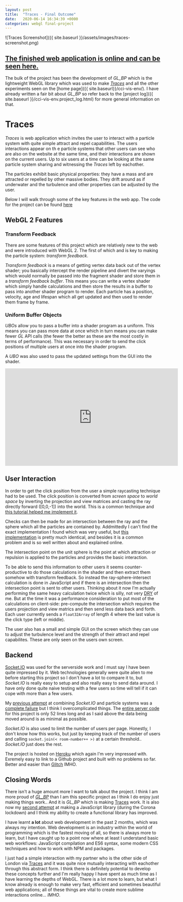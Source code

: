 ```yaml
---
layout: post
title:  "Traces - Final Outcome"
date:   2020-06-14 16:34:39 +0000
categories: webgl final-project
---
```


![Traces Screenshot]({{ site.baseurl }}/assets/images/traces-screenshot.png)

## [The finished web application is online and can be seen here.][traces]

The bulk of the project has been the development of _GL_BP_ which is the lightweight WebGL library which was used to make [_Traces_][traces] and all the other experiments seen on the [home page]({{ site.baseurl}}/cci-vis-env/). I have already written a fair bit about _GL_BP_ so refer back to the [project log]({{ site.baseurl }}/cci-vis-env.project_log.html) for more general information on that.

# Traces

_Traces_ is web application which invites the user to interact with a particle system with quite simple attract and repel capabilities. The users interactions appear on th e particle systems that other users can see who are also on the website at the same time, and their interactions are shown on the current users. Up to six users at a time can be looking at the same particle system sharing and witnessing the _Traces_ left by eachother.

The particles exhibit basic physical properties: they have a mass and are attracted or repelled by other massive bodies. They drift around as if underwater and the turbulence and other properties can be adjusted by the user.

Below I will walk through some of the key features in the web app. The code for the project can be found [here][traces-code]

## WebGL 2 Features

### Transform Feedback

There are some features of this project which are relatively new to the web and were introduced with WebGL 2. The first of which and is key to making the particle system: _transform feedback_.

_Transform feedback_ is a means of getting vertex data back out of the vertex shader; you basically intercept the render pipeline and divert the varyings which would normally be passed into the fragment shader and store them in a _transform feedback buffer_. This means you can write a vertex shader which simply handle calculations and then store the results in a buffer to pass into another shader program to render. Each particle has a position, velocity, age and lifespan which all get updated and then used to render them frame by frame.

### Uniform Buffer Objects

_UBOs_ allow you to pass a buffer into a shader program as a uniform. This means you can pass more data at once which in turn means you can make fewer _GL_ API calls (the fewer the better as these are the most costly in terms of performance). This was necessary in order to send the click positions of multiple users at once into the shader program.

A _UBO_ was also used to pass the updated settings from the GUI into the shader.

<iframe width="560" height="315" src="https://www.youtube.com/embed/RmctX-AE4Tk" frameborder="0" allow="accelerometer; autoplay; encrypted-media; gyroscope; picture-in-picture" allowfullscreen></iframe>

## User Interaction

In order to get the click position from the user a simple raycasting technique had to be used. The click position is converted from _screen space_ to _world space_ by inverting the projection and view matrices and casting the ray directly forward ([0,0,-1]) into the world. This is a common technique and [this tutorial helped me implement it](http://www.opengl-tutorial.org/miscellaneous/clicking-on-objects/picking-with-a-physics-library/).

Checks can then be made for an intersection between the ray and the sphere which all the particles are contained by. Addmittedly I can't find the exact implementation I found which was very useful, but [this implementation](http://viclw17.github.io/2018/07/16/raytracing-ray-sphere-intersection/) is pretty much identical, and besides it is a common problem and is so well written about and explained online.

The intersection point on the unit sphere is the point at which attraction or repulsion is applied to the particles and provides the basic interaction.

To be able to send this information to other users it seems counter-productive to do those calculations in the shader and then extract them somehow with transform feedback. So instead the ray-sphere-intersect calculation is done in JavaScript and if there is an intersection then the intersection point is sent to other users. Thinking about it now I'm actually performing the same heavy calculation twice which is silly, not very [DRY](https://en.wikipedia.org/wiki/Don%27t_repeat_yourself) of me. But at the time it was a performance consideration to put most of the calculations on client-side: pre-compute the intersection which requires the users projection and view matrics and then send less data back and forth. Each user currently sends a `Float32Array` of length 4 where the last value is the click type (left or middle).

The user also has a small and simple GUI on the screen which they can use to adjust the turbulence level and the strength of their attract and repel capabilites. These are only seen on the users own screen.

## Backend

[Socket.IO](https://socket.io/) was used for the serverside work and I must say I have been quite impressed by it. Web technologies generally were quite alien to me before starting this project so I don't have a lot to compare it to, but _Socket.IO_ is really easy to setup and also really easy to send data around. I have only done quite naive testing with a few users so time will tell if it can cope with more than a few users.

My [previous attempt](https://joshmurr-webgl-particles-socketio.glitch.me/) at combining _Socket.IO_ and particle systems was a [complete failure]({{site.baseurl}}/cci-vis-env/webgl/socketio/2020/05/17/webgl-particles-w-socketio.html) but I think I overcomplicated things. The [entire server code](https://github.com/joshmurr/multiple-users-one-particle-system/blob/master/server.js) for this project is only 52 lines long and as I said above the data being moved around is as minimal as possible.

_Socket.IO_ is also used to limit the number of users per page. Honestly, I don't know how this works, but just by keeping track of the number of users and calling `socket.join(< room-number++ >)` at a certain threshold.. _Socket.IO_ just does the rest.

The project is hosted on [Heroku](https://www.heroku.com/) which again I'm very impressed with. Exremely easy to link to a Github project and built with no problems so far. Better and easier than [Glitch](https://www.glitch.com/) IMHO.

## Closing Words

There isn't a huge amount more I want to talk about the project. I think I am more proud of [_GL_BP_][GLBP] than I am this specific project as I think I do enjoy just making things work.. And it is _GL_BP_ which is making [Traces][traces] work. It is also now my [second attempt][3dengine] at making a JavaScript library (during the Corona lockdown) and I think my ability to create a functional library has improved.

I have learnt __a lot__ about web development in the past 2 months, which was always my intention. Web development is an industry within the world of programming which is the fastest moving of all, so there is always more to learn, but I have caught up to a point now where at least I understand basic web workflows: JavaScript compilation and ES6 syntax, some modern CSS techniques and how to work with NPM and packages.

I just had a simple interaction with my partner who is the other side of London via [Traces][traces] and it was quite nice mutually interacting with eachother through this abstract form. I think there is definitely potential to develop these concepts further and I'm really happy I have spent as much time as I have learning the depths of WebGL. There is a lot more to learn, but what I know already is enough to make very fast, efficient and sometimes beautiful web applications; all of these things are vital to create more sublime interactions online... _IMHO_.

<!---->
[traces]: https://traces-cci.herokuapp.com/ 
[traces-code]: https://www.github.com/joshmurr/multiple-users-one-particle-system/
[GLBP]: https://www.github.com/joshmurr/webgl_boilerplate/
[3dengine]: https://www.github.com/joshmurr/js_3d_engine/

